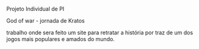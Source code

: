 Projeto Individual de PI 

God of war - jornada de Kratos

trabalho onde sera feito um site para retratar a história por traz de um dos jogos mais populares 
e amados do mundo.
